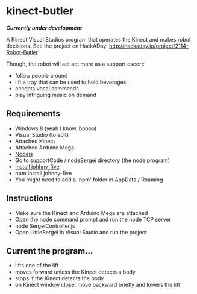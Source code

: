 kinect-butler
=============

***Currently under development***

A Kinect Visual Studios program that operates the Kinect and makes robot decisions. See the project on HackADay: http://hackaday.io/project/2114-Robot-Butler

Though, the robot will act act more as a support escort:
 * follow people around
 * lift a tray that can be used to hold beverages
 * accepts vocal commands
 * play intriguing music on demand

Requirements
------------

 * Windows 8 (yeah I know, boooo)
 * Visual Studio (to edit)
 * Attached Kinect
 * Attached Arduino Mega
 * [Nodejs](http://nodejs.org/)
  * Go to supportCode / nodeSergei directory (the node program)
  * [Install johhny-five](https://github.com/rwaldron/johnny-five)
  * npm install johnny-five
  * You might need to add a 'npm' folder in AppData / Roaming


Instructions
------------

 * Make sure the Kinect and Arduino Mega are attached
 * Open the node command prompt and run the node TCP server
  * node SergeiController.js
 * Open LittleSergei in Visual Studio and run the project

Current the program...
----------------------

 * lifts one of the lift
 * moves forward unless the Kinect detects a body
 * stops if the Kinect detects the body
 * on Kinect window close: move backward briefly and lowers the lift
